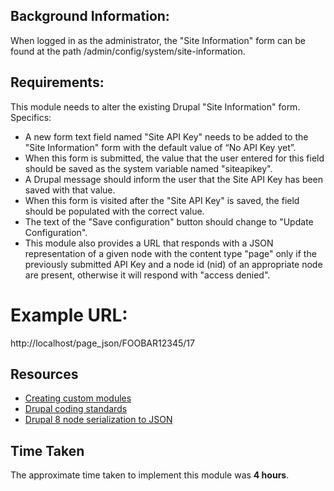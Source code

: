 ## Background Information:

When logged in as the administrator, the "Site Information" form can be found at the path /admin/config/system/site-information.

## Requirements:

This module needs to alter the existing Drupal "Site Information" form. Specifics:

* A new form text field named "Site API Key" needs to be added to the "Site Information" form with the default value of “No API Key yet”.
* When this form is submitted, the value that the user entered for this field should be saved as the system variable named "siteapikey".
* A Drupal message should inform the user that the Site API Key has been saved with that value.
* When this form is visited after the "Site API Key" is saved, the field should be populated with the correct value.
* The text of the "Save configuration" button should change to "Update Configuration".
* This module also provides a URL that responds with a JSON representation of a given node with the content type "page" only if the previously submitted API Key and a node id (nid) of an appropriate node are present, otherwise it will respond with "access denied".

# Example URL:

http://localhost/page_json/FOOBAR12345/17

## Resources

  - [Creating custom modules](https://www.drupal.org/docs/creating-custom-modules)
  - [Drupal coding standards](https://www.drupal.org/node/318)
  - [Drupal 8 node serialization to JSON](https://drupal.stackexchange.com/questions/191419/drupal-8-node-serialization-to-json)
  
## Time Taken
The approximate time taken to implement this module was **4 hours**. 
